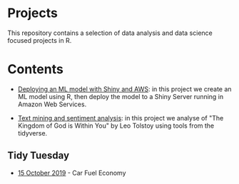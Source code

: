 # Projects

This repository contains a selection of data analysis and data science focused projects in R.

# Contents

* [Deploying an ML model with Shiny and AWS](https://github.com/Jamie3213/shiny-model-deployment): in this project we create an ML model using R, then deploy the model to a Shiny Server running in Amazon Web Services.

* [Text mining and sentiment analysis](https://github.com/Jamie3213/tolstoy-text-analysis): in this project we analyse of "The Kingdom of God is Within You" by Leo Tolstoy using tools from the tidyverse.

## Tidy Tuesday

* [15 October 2019](https://github.com/Jamie3213/TidyTuesday2019-10-15) - Car Fuel Economy
